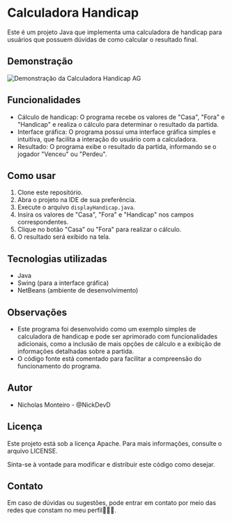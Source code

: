 # Calculadora Handicap 

Este é um projeto Java que implementa uma calculadora de handicap para usuários que possuem dúvidas de como calcular o resultado final.

## Demonstração

![Demonstração da Calculadora Handicap AG](assets/display)

## Funcionalidades

* Cálculo de handicap: O programa recebe os valores de "Casa", "Fora" e "Handicap" e realiza o cálculo para determinar o resultado da partida.
* Interface gráfica: O programa possui uma interface gráfica simples e intuitiva, que facilita a interação do usuário com a calculadora.
* Resultado: O programa exibe o resultado da partida, informando se o jogador "Venceu" ou "Perdeu".

## Como usar

1. Clone este repositório.
2. Abra o projeto na IDE de sua preferência.
3. Execute o arquivo `displayHandicap.java`.
4. Insira os valores de "Casa", "Fora" e "Handicap" nos campos correspondentes.
5. Clique no botão "Casa" ou "Fora" para realizar o cálculo.
6. O resultado será exibido na tela.

## Tecnologias utilizadas

* Java
* Swing (para a interface gráfica)
* NetBeans (ambiente de desenvolvimento)

## Observações

* Este programa foi desenvolvido como um exemplo simples de calculadora de handicap e pode ser aprimorado com funcionalidades adicionais, como a inclusão de mais opções de cálculo e a exibição de informações detalhadas sobre a partida.
* O código fonte está comentado para facilitar a compreensão do funcionamento do programa.

## Autor

* Nicholas Monteiro - @NickDevD

## Licença

Este projeto está sob a licença Apache. Para mais informações, consulte o arquivo LICENSE.

Sinta-se à vontade para modificar e distribuir este código como desejar.

## Contato

Em caso de dúvidas ou sugestões, pode entrar em contato por meio das redes que constam no meu perfil👩🏾‍💻.
